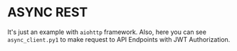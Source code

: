 # ASYNC REST

It's just an example with `aiohttp` framework. Also, here you can see `async_client.py1` to make request to API Endpoints with JWT Authorization.